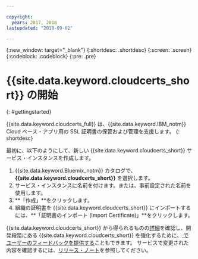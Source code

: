 ```yaml
---

copyright:
  years: 2017, 2018
lastupdated: "2018-09-02"

---
```

{:new_window: target="_blank"}
{:shortdesc: .shortdesc}
{:screen: .screen}
{:codeblock: .codeblock}
{:pre: .pre}

# {{site.data.keyword.cloudcerts_short}} の開始
{: #gettingstarted}

{{site.data.keyword.cloudcerts_full}} は、{{site.data.keyword.IBM_notm}} Cloud ベース・アプリ用の SSL 証明書の保管および管理を支援します。
{: shortdesc}

最初に、以下のようにして、新しい {{site.data.keyword.cloudcerts_short}} サービス・インスタンスを作成します。

1. {{site.data.keyword.Bluemix_notm}} カタログで、**{{site.data.keyword.cloudcerts_short}}** を選択します。
2. サービス・インスタンスに名前を付けます。または、事前設定された名前を使用します。
3. **「作成」**をクリックします。
4. 組織の証明書を {{site.data.keyword.cloudcerts_short}} にインポートするには、**「証明書のインポート (Import Certificate)」**をクリックします。  

{{site.data.keyword.cloudcerts_short}} から得られるものの[詳細](about.html)を確認し、開発段階にある {{site.data.keyword.cloudcerts_short}} を強化するために、[ でユーザーのフィードバックを提供する](troubleshooting.html#getting-help-and-support)こともできます。 サービスで変更された内容を確認するには、[リリース・ノート](release-notes.html)を参照してください。
